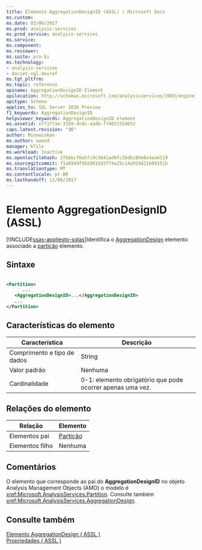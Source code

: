 ```yaml
---
title: Elemento AggregationDesignID (ASSL) | Microsoft Docs
ms.custom: 
ms.date: 03/06/2017
ms.prod: analysis-services
ms.prod_service: analysis-services
ms.service: 
ms.component: 
ms.reviewer: 
ms.suite: pro-bi
ms.technology:
- analysis-services
- docset-sql-devref
ms.tgt_pltfrm: 
ms.topic: reference
apiname: AggregationDesignID Element
apilocation: http://schemas.microsoft.com/analysisservices/2003/engine
apitype: Schema
applies_to: SQL Server 2016 Preview
f1_keywords: AggregationDesignID
helpviewer_keywords: AggregationDesignID element
ms.assetid: e7f1f7ae-3169-4c0c-aadb-f7465155d652
caps.latest.revision: "36"
author: Minewiskan
ms.author: owend
manager: kfile
ms.workload: Inactive
ms.openlocfilehash: 2fbbbcf6e5fc9c5641ad9fc2bdbc8de8e4aa6119
ms.sourcegitcommit: f1a6944f95dd015d3774a25c14a919421b09151b
ms.translationtype: MT
ms.contentlocale: pt-BR
ms.lasthandoff: 12/08/2017
---
```

# <a name="aggregationdesignid-element-assl"></a>Elemento AggregationDesignID (ASSL)
[!INCLUDE[ssas-appliesto-sqlas](../../../includes/ssas-appliesto-sqlas.md)]Identifica o [AggregationDesign](../../../analysis-services/scripting/objects/aggregationdesign-element-assl.md) elemento associado a [partição](../../../analysis-services/scripting/objects/partition-element-assl.md) elemento.  
  
## <a name="syntax"></a>Sintaxe  
  
```xml  
  
<Partition>  
      ...  
   <AggregationDesignID>...</AggregationDesignID>  
   ...  
</Partition>  
```  
  
## <a name="element-characteristics"></a>Características do elemento  
  
|Característica|Descrição|  
|--------------------|-----------------|  
|Comprimento e tipo de dados|String|  
|Valor padrão|Nenhuma|  
|Cardinalidade|0-1: elemento obrigatório que pode ocorrer apenas uma vez.|  
  
## <a name="element-relationships"></a>Relações do elemento  
  
|Relação|Elemento|  
|------------------|-------------|  
|Elementos pai|[Partição](../../../analysis-services/scripting/objects/partition-element-assl.md)|  
|Elementos filho|Nenhuma|  
  
## <a name="remarks"></a>Comentários  
 O elemento que corresponde ao pai do **AggregationDesignID** no objeto Analysis Management Objects (AMO) o modelo é <xref:Microsoft.AnalysisServices.Partition>. Consulte também <xref:Microsoft.AnalysisServices.AggregationDesign>.  
  
## <a name="see-also"></a>Consulte também  
 [Elemento AggregationDesign &#40; ASSL &#41;](../../../analysis-services/scripting/objects/aggregationdesign-element-assl.md)   
 [Propriedades &#40; ASSL &#41;](../../../analysis-services/scripting/properties/properties-assl.md)  
  
  
